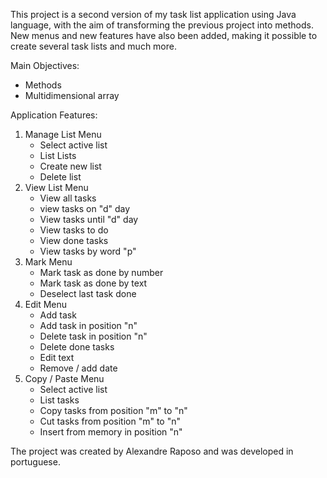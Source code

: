 This project is a second version of my task list application using Java language, with the aim of transforming the previous project into methods.
New menus and new features have also been added, making it possible to create several task lists and much more.

Main Objectives:
- Methods
- Multidimensional array

Application Features:
1. Manage List Menu
     - Select active list
     - List Lists
     - Create new list
     - Delete list
2. View List Menu
     - View all tasks
     - view tasks on "d" day
     - View tasks until "d" day
     - View tasks to do
     - View done tasks
     - View tasks by word "p"
3. Mark Menu
     - Mark task as done by number
     - Mark task as done by text
     - Deselect last task done
4. Edit Menu
     - Add task
     - Add task in position "n"
     - Delete task in position "n"
     - Delete done tasks
     - Edit text
     - Remove / add date
5. Copy / Paste Menu
     - Select active list
     - List tasks
     - Copy tasks from position "m" to "n"
     - Cut tasks from position "m" to "n"
     - Insert from memory in position "n"
     
The project was created by Alexandre Raposo and was developed in portuguese.
